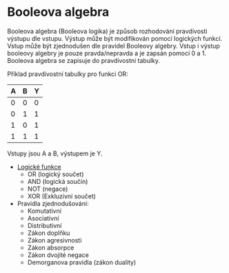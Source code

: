 # Booleova algebra
Booleova algebra (Booleova logika) je způsob rozhodování pravdivosti výstupu dle vstupu. Výstup může být modifikován pomocí logických funkcí. Vstup může být zjednodušen dle pravidel Booleovy algebry.
Vstup i výstup booleovy algebry je pouze pravda/nepravda a je zapsán pomocí 0 a 1.
Booleova algebra se zapisuje do pravdivostní tabulky.

Příklad pravdivostní tabulky pro funkci OR:

| A | B | Y |
|----|----|----|
|0|0|0|
|0|1|1|
|1|0|1|
|1|1|1|

Vstupy jsou A a B, výstupem je Y.
- [Logické funkce](./logicke_funkce/logicke_funkce.md)
	- OR (logický součet)
	- AND (logická součin)
	- NOT (negace)
	- XOR (Exkluzivní součet)
- Pravidla zjednodušování:
	- Komutativní
	- Asociativní
	- Distributivní
	- Zákon doplňku
	- Zákon agresivnosti
	- Zákon absorpce
	- Zákon dvojité negace
	- Demorganova pravidla (zákon duality)